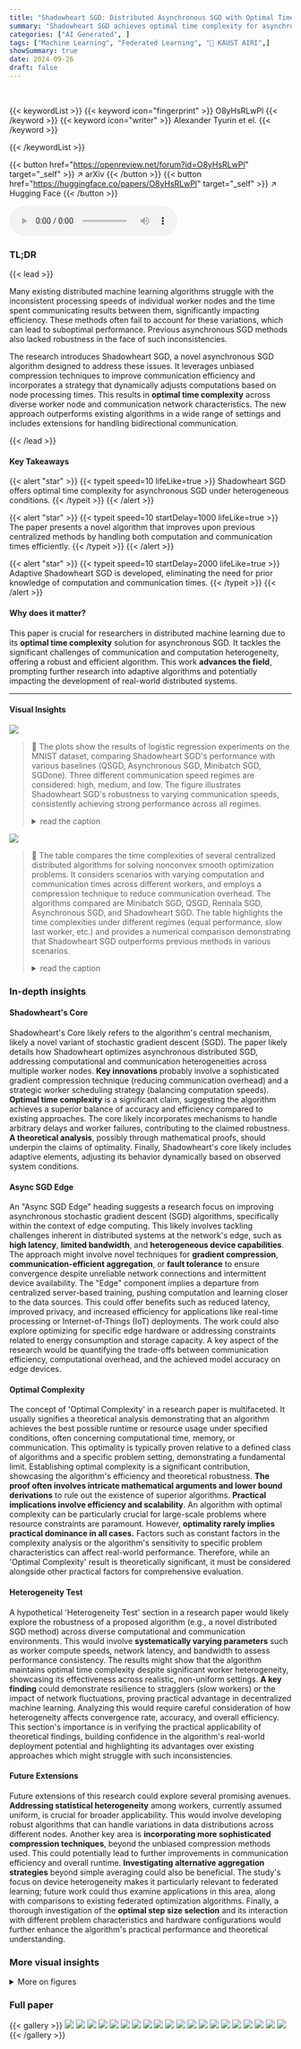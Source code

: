 ```yaml
---
title: "Shadowheart SGD: Distributed Asynchronous SGD with Optimal Time Complexity Under Arbitrary Computation and Communication Heterogeneity"
summary: "Shadowheart SGD achieves optimal time complexity for asynchronous SGD in distributed settings with arbitrary computation and communication heterogeneity."
categories: ["AI Generated", ]
tags: ["Machine Learning", "Federated Learning", "🏢 KAUST AIRI",]
showSummary: true
date: 2024-09-26
draft: false
---
```


<br>

{{< keywordList >}}
{{< keyword icon="fingerprint" >}} O8yHsRLwPl {{< /keyword >}}
{{< keyword icon="writer" >}} Alexander Tyurin et el. {{< /keyword >}}
 
{{< /keywordList >}}

{{< button href="https://openreview.net/forum?id=O8yHsRLwPl" target="_self" >}}
↗ arXiv
{{< /button >}}
{{< button href="https://huggingface.co/papers/O8yHsRLwPl" target="_self" >}}
↗ Hugging Face
{{< /button >}}



<audio controls>
    <source src="https://ai-paper-reviewer.com/O8yHsRLwPl/podcast.wav" type="audio/wav">
    Your browser does not support the audio element.
</audio>


### TL;DR


{{< lead >}}

Many existing distributed machine learning algorithms struggle with the inconsistent processing speeds of individual worker nodes and the time spent communicating results between them, significantly impacting efficiency.  These methods often fail to account for these variations, which can lead to suboptimal performance.  Previous asynchronous SGD methods also lacked robustness in the face of such inconsistencies.



The research introduces Shadowheart SGD, a novel asynchronous SGD algorithm designed to address these issues. It leverages unbiased compression techniques to improve communication efficiency and incorporates a strategy that dynamically adjusts computations based on node processing times.  This results in **optimal time complexity** across diverse worker node and communication network characteristics. The new approach outperforms existing algorithms in a wide range of settings and includes extensions for handling bidirectional communication.

{{< /lead >}}


#### Key Takeaways

{{< alert "star" >}}
{{< typeit speed=10 lifeLike=true >}} Shadowheart SGD offers optimal time complexity for asynchronous SGD under heterogeneous conditions. {{< /typeit >}}
{{< /alert >}}

{{< alert "star" >}}
{{< typeit speed=10 startDelay=1000 lifeLike=true >}} The paper presents a novel algorithm that improves upon previous centralized methods by handling both computation and communication times efficiently. {{< /typeit >}}
{{< /alert >}}

{{< alert "star" >}}
{{< typeit speed=10 startDelay=2000 lifeLike=true >}} Adaptive Shadowheart SGD is developed, eliminating the need for prior knowledge of computation and communication times. {{< /typeit >}}
{{< /alert >}}

#### Why does it matter?
This paper is crucial for researchers in distributed machine learning due to its **optimal time complexity** solution for asynchronous SGD. It tackles the significant challenges of communication and computation heterogeneity, offering a robust and efficient algorithm.  This work **advances the field**, prompting further research into adaptive algorithms and potentially impacting the development of real-world distributed systems.

------
#### Visual Insights



![](https://ai-paper-reviewer.com/O8yHsRLwPl/figures_4_1.jpg)

> 🔼 The plots show the results of logistic regression experiments on the MNIST dataset, comparing Shadowheart SGD's performance with various baselines (QSGD, Asynchronous SGD, Minibatch SGD, SGDone). Three different communication speed regimes are considered: high, medium, and low. The figure illustrates Shadowheart SGD's robustness to varying communication speeds, consistently achieving strong performance across all regimes.
> <details>
> <summary>read the caption</summary>
> Figure 1: Experiments with logistic regression.
> </details>





![](https://ai-paper-reviewer.com/O8yHsRLwPl/tables_1_1.jpg)

> 🔼 The table compares the time complexities of several centralized distributed algorithms for solving nonconvex smooth optimization problems.  It considers scenarios with varying computation and communication times across different workers, and employs a compression technique to reduce communication overhead. The algorithms compared are Minibatch SGD, QSGD, Rennala SGD, Asynchronous SGD, and Shadowheart SGD. The table highlights the time complexities under different regimes (equal performance, slow last worker, etc.) and provides a numerical comparison demonstrating that Shadowheart SGD outperforms previous methods in various scenarios.
> <details>
> <summary>read the caption</summary>
> Table 1: Time Complexities of Centralized Distributed Algorithms. Assume that it takes at most hi seconds to worker i to calculate a stochastic gradient and † seconds to send one coordinate/float to server. Abbreviations: L = smoothness constant, ε = error tolerance, ∆ = f(xº) – f*, n = # of workers, d = dimension of the problem. We take the RandK compressor with K = 1 (Def. D.1) (as an example) in QSGD and Shadowheart SGD. Due to Property 6.2, the choice K = 1 is optimal for Shadowheart SGD up to a constant factor.
> </details>





### In-depth insights


#### Shadowheart's Core
Shadowheart's Core likely refers to the algorithm's central mechanism, likely a novel variant of stochastic gradient descent (SGD).  The paper likely details how Shadowheart optimizes asynchronous distributed SGD, addressing computational and communication heterogeneities across multiple worker nodes. **Key innovations** probably involve a sophisticated gradient compression technique (reducing communication overhead) and a strategic worker scheduling strategy (balancing computation speeds).  **Optimal time complexity** is a significant claim, suggesting the algorithm achieves a superior balance of accuracy and efficiency compared to existing approaches. The core likely incorporates mechanisms to handle arbitrary delays and worker failures, contributing to the claimed robustness.  **A theoretical analysis**, possibly through mathematical proofs, should underpin the claims of optimality. Finally,  Shadowheart's core likely includes adaptive elements, adjusting its behavior dynamically based on observed system conditions.

#### Async SGD Edge
An "Async SGD Edge" heading suggests a research focus on improving asynchronous stochastic gradient descent (SGD) algorithms, specifically within the context of edge computing.  This likely involves tackling challenges inherent in distributed systems at the network's edge, such as **high latency**, **limited bandwidth**, and **heterogeneous device capabilities**. The approach might involve novel techniques for **gradient compression**, **communication-efficient aggregation**, or **fault tolerance** to ensure convergence despite unreliable network connections and intermittent device availability. The "Edge" component implies a departure from centralized server-based training, pushing computation and learning closer to the data sources.  This could offer benefits such as reduced latency, improved privacy, and increased efficiency for applications like real-time processing or Internet-of-Things (IoT) deployments.  The work could also explore optimizing for specific edge hardware or addressing constraints related to energy consumption and storage capacity.  A key aspect of the research would be quantifying the trade-offs between communication efficiency, computational overhead, and the achieved model accuracy on edge devices.

#### Optimal Complexity
The concept of 'Optimal Complexity' in a research paper is multifaceted.  It usually signifies a theoretical analysis demonstrating that an algorithm achieves the best possible runtime or resource usage under specified conditions, often concerning computational time, memory, or communication. This optimality is typically proven relative to a defined class of algorithms and a specific problem setting, demonstrating a fundamental limit. Establishing optimal complexity is a significant contribution, showcasing the algorithm's efficiency and theoretical robustness.  **The proof often involves intricate mathematical arguments and lower bound derivations** to rule out the existence of superior algorithms.  **Practical implications involve efficiency and scalability**. An algorithm with optimal complexity can be particularly crucial for large-scale problems where resource constraints are paramount. However, **optimality rarely implies practical dominance in all cases.** Factors such as constant factors in the complexity analysis or the algorithm's sensitivity to specific problem characteristics can affect real-world performance.  Therefore, while an 'Optimal Complexity' result is theoretically significant, it must be considered alongside other practical factors for comprehensive evaluation.

#### Heterogeneity Test
A hypothetical 'Heterogeneity Test' section in a research paper would likely explore the robustness of a proposed algorithm (e.g., a novel distributed SGD method) across diverse computational and communication environments.  This would involve **systematically varying parameters** such as worker compute speeds, network latency, and bandwidth to assess performance consistency.  The results might show that the algorithm maintains optimal time complexity despite significant worker heterogeneity, showcasing its effectiveness across realistic, non-uniform settings.  **A key finding** could demonstrate resilience to stragglers (slow workers) or the impact of network fluctuations, proving practical advantage in decentralized machine learning.  Analyzing this would require careful consideration of how heterogeneity affects convergence rate, accuracy, and overall efficiency.  This section's importance is in verifying the practical applicability of theoretical findings, building confidence in the algorithm's real-world deployment potential and highlighting its advantages over existing approaches which might struggle with such inconsistencies.

#### Future Extensions
Future extensions of this research could explore several promising avenues.  **Addressing statistical heterogeneity** among workers, currently assumed uniform, is crucial for broader applicability. This would involve developing robust algorithms that can handle variations in data distributions across different nodes.  Another key area is **incorporating more sophisticated compression techniques**, beyond the unbiased compression methods used.  This could potentially lead to further improvements in communication efficiency and overall runtime.  **Investigating alternative aggregation strategies** beyond simple averaging could also be beneficial.  The study's focus on device heterogeneity makes it particularly relevant to federated learning; future work could thus examine applications in this area, along with comparisons to existing federated optimization algorithms. Finally, a thorough investigation of the **optimal step size selection** and its interaction with different problem characteristics and hardware configurations would further enhance the algorithm's practical performance and theoretical understanding.


### More visual insights

<details>
<summary>More on figures
</summary>


![](https://ai-paper-reviewer.com/O8yHsRLwPl/figures_4_2.jpg)

> 🔼 This figure compares the time complexities of different centralized distributed algorithms (Minibatch SGD, QSGD, Rennala SGD, Asynchronous SGD, and Shadowheart SGD) across three communication speed regimes: high, low, and medium. The x-axis represents the time in seconds, and the y-axis represents the difference between the current function value and optimal function value. Different colors represent different algorithms. The figure illustrates the performance of Shadowheart SGD relative to existing methods under varying communication conditions.
> <details>
> <summary>read the caption</summary>
> Figure 1: Time complexities of centralized distributed algorithms in different regimes. (a) high communication speed; (b) low communication speed; (c) medium communication speed.
> </details>



![](https://ai-paper-reviewer.com/O8yHsRLwPl/figures_54_1.jpg)

> 🔼 This figure presents the results of experiments on logistic regression using the MNIST dataset, comparing Shadowheart SGD with QSGD, Asynchronous SGD, Minibatch SGD, and SGDone.  Three communication speed setups are shown: high, medium, and low.  The plots illustrate the convergence rate of each algorithm measured in terms of f(x<sub>t</sub>) - f(x*) against time in seconds. Different step sizes were used for each algorithm to fine-tune performance and the parameter σ²/ɛ was tuned for Shadowheart SGD.  The high communication speed setup shows all the distributed algorithms performing similarly, while the lower speed communications demonstrate how Shadowheart SGD is robust across different scenarios.
> <details>
> <summary>read the caption</summary>
> Figure 1: Experiments with logistic regression.
> </details>



![](https://ai-paper-reviewer.com/O8yHsRLwPl/figures_55_1.jpg)

> 🔼 This figure compares the performance of various algorithms on synthetic quadratic optimization tasks with multiplicative noise.  The x-axis represents the time in seconds, and the y-axis represents the objective function value.  The plots show that as noise increases (comparing (a) and (b)), the performance of SGDone degrades significantly relative to Shadowheart SGD, while other methods also show some performance degradation.  Shadowheart SGD demonstrates superior robustness to increasing noise levels.
> <details>
> <summary>read the caption</summary>
> Figure 2: SGDone starts to slow down relative to Shadowheart SGD and other methods when we increase the noise.
> </details>



![](https://ai-paper-reviewer.com/O8yHsRLwPl/figures_56_1.jpg)

> 🔼 This figure compares the performance of Shadowheart SGD against other methods (Asynchronous SGD, SGDone, Minibatch SGD, and QSGD) on synthetic quadratic optimization tasks with multiplicative noise.  The x-axis represents the time in seconds, and the y-axis represents the difference between the function value at the current iterate and the optimal function value (f(xt) - f(x*)). The plots show that as noise increases (from p = 10⁻³ in (a) to p = 10⁻⁴ in (b)), SGDone's performance deteriorates significantly, whereas Shadowheart SGD maintains its relative advantage over other methods.
> <details>
> <summary>read the caption</summary>
> Figure 2: SGDone starts to slow down relative to Shadowheart SGD and other methods when we increase the noise.
> </details>



![](https://ai-paper-reviewer.com/O8yHsRLwPl/figures_56_2.jpg)

> 🔼 This figure compares the performance of Shadowheart SGD against other methods (Asynchronous SGD, SGDone, Minibatch SGD, QSGD) under different computation times.  In (a), computation times are √i, showcasing Shadowheart SGD's robustness and improved convergence compared to others, particularly as the communication time increases. Part (b) uses a constant computation time of 1 for all workers.  The difference highlights how Shadowheart SGD's performance benefits from reducing the variance in computation times.
> <details>
> <summary>read the caption</summary>
> Figure 4: Shadowheart SGD improves when we decrease the computation times from √i to 1.
> </details>



![](https://ai-paper-reviewer.com/O8yHsRLwPl/figures_57_1.jpg)

> 🔼 This figure presents the results of experiments comparing the convergence speed of various algorithms for different numbers of workers (n).  The x-axis represents the time in seconds, and the y-axis represents the value of ||∇f(x)||².  The figure showcases the performance of Asynchronous SGD, SGDone, Minibatch SGD, QSGD, and Shadowheart SGD across three different communication speed settings (β = 1/2, 3/4, 1), which are indicated in subplots (a), (b), and (c) respectively.  Each subplot corresponds to a different number of workers: (a) n = 10, (b) n = 10², and (c) n = 10³.  The goal is to show how the convergence of Shadowheart SGD compares with the other algorithms under various worker and communication conditions.
> <details>
> <summary>read the caption</summary>
> Figure 5: hᵢ ~ U(0.1, 1), tᵢ = √i/d<sup>β</sup>, β ∈ {1/2, 3/4, 1}
> </details>



![](https://ai-paper-reviewer.com/O8yHsRLwPl/figures_57_2.jpg)

> 🔼 This figure displays the convergence of different SGD methods (Shadowheart SGD, Asynchronous SGD, SGDone, Minibatch SGD, and QSGD) when the computation time for each worker changes. The y-axis shows the convergence speed, measured as ||∇f(xk)||², while the x-axis represents the time. The three subfigures correspond to different noise levels (σ²/ε = 1, 10, 102). Shadowheart SGD is shown to improve in all noise levels when computation time decreases from √i to 1.
> <details>
> <summary>read the caption</summary>
> Figure 4: Shadowheart SGD improves when we decrease the computation times from √i to 1.
> </details>



![](https://ai-paper-reviewer.com/O8yHsRLwPl/figures_57_3.jpg)

> 🔼 This figure shows the convergence speed of different algorithms under additive noise, where computation and communication times are sampled from the uniform distribution U(0.1, 1). The communication times are scaled by a factor c, which represents different communication speed regimes: c = 10⁻¹, c = 1, and c = 10². Shadowheart SGD demonstrates robustness and high convergence speed across different regimes, particularly excelling in high and medium-speed communication. SGDone, while competitive in scenarios with expensive communications (c = 10²), is outperformed by Shadowheart SGD as communication speed improves.
> <details>
> <summary>read the caption</summary>
> Figure 7: h ~ U(0.1, 1), † ~ c · U(0.1, 1)
> </details>



![](https://ai-paper-reviewer.com/O8yHsRLwPl/figures_57_4.jpg)

> 🔼 This figure compares the performance of Shadowheart SGD against Asynchronous SGD, Minibatch SGD, and QSGD across three different communication time regimes. The x-axis represents time in seconds, and the y-axis represents the convergence metric ||∇f(x)||². The plots show that Shadowheart SGD consistently outperforms the other methods, particularly in high-communication cost scenarios, showcasing its robustness to communication delays.
> <details>
> <summary>read the caption</summary>
> Figure 3: The non-compressed methods Asynchronous SGD and Minibatch SGD slow down relative to Shadowheart SGD when we increase the communication times.
> </details>



</details>






### Full paper

{{< gallery >}}
<img src="https://ai-paper-reviewer.com/O8yHsRLwPl/1.png" class="grid-w50 md:grid-w33 xl:grid-w25" />
<img src="https://ai-paper-reviewer.com/O8yHsRLwPl/2.png" class="grid-w50 md:grid-w33 xl:grid-w25" />
<img src="https://ai-paper-reviewer.com/O8yHsRLwPl/3.png" class="grid-w50 md:grid-w33 xl:grid-w25" />
<img src="https://ai-paper-reviewer.com/O8yHsRLwPl/4.png" class="grid-w50 md:grid-w33 xl:grid-w25" />
<img src="https://ai-paper-reviewer.com/O8yHsRLwPl/5.png" class="grid-w50 md:grid-w33 xl:grid-w25" />
<img src="https://ai-paper-reviewer.com/O8yHsRLwPl/6.png" class="grid-w50 md:grid-w33 xl:grid-w25" />
<img src="https://ai-paper-reviewer.com/O8yHsRLwPl/7.png" class="grid-w50 md:grid-w33 xl:grid-w25" />
<img src="https://ai-paper-reviewer.com/O8yHsRLwPl/8.png" class="grid-w50 md:grid-w33 xl:grid-w25" />
<img src="https://ai-paper-reviewer.com/O8yHsRLwPl/9.png" class="grid-w50 md:grid-w33 xl:grid-w25" />
<img src="https://ai-paper-reviewer.com/O8yHsRLwPl/10.png" class="grid-w50 md:grid-w33 xl:grid-w25" />
<img src="https://ai-paper-reviewer.com/O8yHsRLwPl/11.png" class="grid-w50 md:grid-w33 xl:grid-w25" />
<img src="https://ai-paper-reviewer.com/O8yHsRLwPl/12.png" class="grid-w50 md:grid-w33 xl:grid-w25" />
<img src="https://ai-paper-reviewer.com/O8yHsRLwPl/13.png" class="grid-w50 md:grid-w33 xl:grid-w25" />
<img src="https://ai-paper-reviewer.com/O8yHsRLwPl/14.png" class="grid-w50 md:grid-w33 xl:grid-w25" />
<img src="https://ai-paper-reviewer.com/O8yHsRLwPl/15.png" class="grid-w50 md:grid-w33 xl:grid-w25" />
<img src="https://ai-paper-reviewer.com/O8yHsRLwPl/16.png" class="grid-w50 md:grid-w33 xl:grid-w25" />
<img src="https://ai-paper-reviewer.com/O8yHsRLwPl/17.png" class="grid-w50 md:grid-w33 xl:grid-w25" />
<img src="https://ai-paper-reviewer.com/O8yHsRLwPl/18.png" class="grid-w50 md:grid-w33 xl:grid-w25" />
<img src="https://ai-paper-reviewer.com/O8yHsRLwPl/19.png" class="grid-w50 md:grid-w33 xl:grid-w25" />
<img src="https://ai-paper-reviewer.com/O8yHsRLwPl/20.png" class="grid-w50 md:grid-w33 xl:grid-w25" />
{{< /gallery >}}